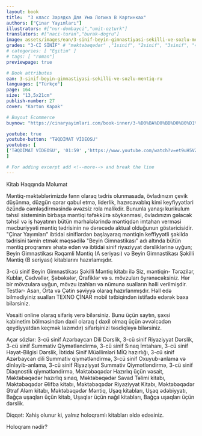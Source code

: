 ```yaml
---
layout: book
title:  "3 класс Зарядка Для Ума Логика В Картинках"
authors: ["Çinar Yayımları"]
illustrators: #["nur-dombayci","umit-ozturk"]
translators: #["naci-turan","burak-dogru"]
image: assets/images/ean/3-sinif-beyin-gimnastiyasi-sekilli-ve-sozlu-mentiq-ru.png
grades: "3-Cİ SİNİF" # "məktəbəqədər" ,"1sinif", "2sinif", "3sinif", "4sinif", "5sinif"
# categories: [ "Egitim" ]
# tags: [ "roman"]
previewpage: true

# Book attributes
ean: 3-sinif-beyin-gimnastiyasi-sekilli-ve-sozlu-mentiq-ru
languages: ["Türkçe"]
page: 164
size: "13,5x21cm"
publish-number: 27
cover: "Karton Kapak"

# Buyout Ecommerce
buynow: "https://cinaryayimlari.com/book-inner/3-%D0%BA%D0%BB%D0%B0%D1%81%D1%81-%D0%B7%D0%B0%D1%80%D1%8F%D0%B4%D0%BA%D0%B0-%D0%B4%D0%BB%D1%8F-%D1%83%D0%BC%D0%B0-%D0%BB%D0%BE%D0%B3%D0%B8%D0%BA%D0%B0-%D0%B2-%D0%BA%D0%B0%D1%80%D1%82%D0%B8%D0%BD%D0%BA%D0%B0%D1%85-53"

youtube: true
youtube-button: "TƏQDİMAT VİDEOSU" 
youtubes: [ 
['TƏQDİMAT VİDEOSU', '01:59' ,'https://www.youtube.com/watch?v=et9uH5VZ5-Q']
]

# For adding excerpt add <!--more--> and break the line
---
```

Kitab Haqqında Məlumat

Məntiq-məktəblərimizdə fənn olaraq tədris olunmasada, övladınızın çevik düşünmə, düzgün qərar qəbul etmə, liderlik, hazırcavablıq kimi keyfiyyətləri özündə cəmləşdirməsində əvəzsiz rola malikdir. Bununla yanaşı kurikulum təhsil sisteminin birbaşa məntiqi təfəkkürə söykənməsi, övladınızın gələcək təhsil və iş həyatının bütün mərhələlərində məntiqdən imtahan verməsi məcburiyyəti məntiq tədrisinin nə dərəcədə aktual olduğunun göstəricisidir. "Çinar Yayımları" ibtidai siniflərdən başlayaraq məntiqin keffiyyətli şəkildə tədrisini təmin etmək məqsədilə "Beyin Gimnastikası" adı altında bütün məntiq proqramını əhatə edən və ibtidai sinif riyaziyyat dərsliklərinə uyğun; Beyin Gimnastikası Rəqəmli Məntiq (A seriyası) və Beyin Gimnastikası Şəkilli Məntiq (B seriyası) kitablarını hazırlamışdır.

3-cü sinif Beyin Gimnastikası Şəkilli Məntiq kitabı ilə Siz, məntiqin- Tərəzilər, Kublar, Cədvəllər, Şəbəkələr, Qrafiklər və s. mövzuları öyrənəcəksiniz. Hər bir mövzulara uyğun, mövzu izahları və nümunə sualların həlli verilmişdir. Testlər- Asan, Orta və Çətin səviyyə olaraq hazırlanmışdır. Həll edə bilmədiyiniz sualları TEXNO ÇİNAR mobil tətbiqindən istifadə edərək baxa bilərsiniz.

Vəsaiti online olaraq sifariş verə bilərsiniz. Bunu üçün saytın, şəxsi kabinetim bölməsindən daxil olaraq ( daxil olmaq üçün əvvəlcədən qeydiyyatdan keçmək lazımdır) sifarişinizi təsdiqləyə bilərsiniz.

Açar sözlər: 3-cü sinif Azərbaycan Dili Dərslik, 3-cü sinif Riyaziyyat Dərslik, 3-cü sinif Summativ Qiymətləndirmə, 3-cü sinif Sınaq İmtahanı, 3-cü sinif Həyat-Bilgisi Dərslik, İbtidai Sinif Müəllimləri MİQ hazırlığı, 3-cü sinif Azərbaycan dili Summativ qiymətləndirmə, 3-cü sinif Oxuyub-anlama və dinləyib-anlama, 3-cü sinif Riyaziyyat Summativ Qiymətləndirmə, 3-cü sinif Diaqnostik qiymətləndirmə, Məktəbəqədər Hazırlıq üçün vəsait, Məktəbəqədər hazırlıq sınaq, Məktəbəqədər Savad Təlimi kitabı, Məktəbəqədər Əlifba kitabı, Məktəbəqədər Riyaziyyat Kitabı, Məktəbəqədər Ətraf Aləm kitabı, Məktəbəqədər Məntiq, Uşaq kitabları, Uşaq ədəbiyyatı, Bağça uşaqları üçün kitab, Uşaqlar üçün nağıl kitabları, Bağça uşaqları üçün dərslik.

Diqqət: Xahiş olunur ki, yalnız holoqramlı kitabları əldə edəsiniz.

Holoqram nədir?
<!--more--> 